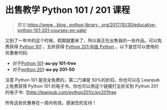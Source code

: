 # 出售教学 Python 101 / 201 课程

> 原文:[https://www . blog . python library . org/2017/10/30/educative-python-101-201-courses-on-sale/](https://www.blog.pythonlibrary.org/2017/10/30/educative-python-101-201-courses-on-sale/)

又到了一年中的这个时候，假期就要来了，所以我正在出售我的一些作品。可以免费获得 [Python 101](https://www.educative.io/collection/5663684521099264/5707702298738688) ，五折获得 [Python 201:中级 Python](https://www.educative.io/collection/5663684521099264/5693417237512192) 。以下是您可以使用的优惠券代码:

*   对于[Python 101](https://www.educative.io/collection/5663684521099264/5707702298738688)-**au-py 101-free**
*   对于[python 201](https://www.educative.io/collection/5663684521099264/5693417237512192)-**au-py 201-50**

注意 Python 101 是完全免费的，第二门课是 50%的折扣。你也可以在 Leanpub 上免费获得 Python 101 的电子书。你也可以用这个链接打五折买到 Python 201 的电子书:【http://leanpub.com/python201/c/py201free

所有这些优惠券在一周内有效。感谢您的支持！